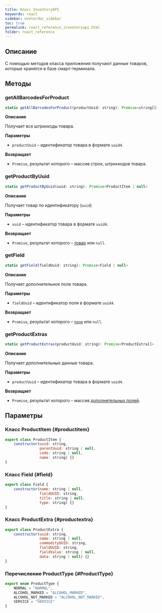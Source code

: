 ```yaml
---
title: Класс InventoryAPI
keywords: react
sidebar: evotordoc_sidebar
toc: true
permalink: react_reference_inventoryapi.html
folder: react_reference
---
```


## Описание

С помощью методов класса приложения получают данные товаров, которые хранятся в базе смарт-терминала.

## Методы

### getAllBarcodesForProduct

```js
static getAllBarcodesForProduct(productUuid: string): Promise<string[]>
```

**Описание**

Получает все штрихкоды товара.

**Параметры**

* `productUuid` – идентификатор товара в формате `uuid4`.

**Возвращает**

* `Promise`, результат которого – массив строк, штрихкодов товара.

### getProductByUuid

```js
static getProductByUuid(uuid: string): Promise<ProductItem | null>
```

**Описание**

Получает товар по идентификатору (`uuid`)

**Параметры**

* `uuid` – идентификатор товара в формате `uuid4`.

**Возвращает**

* `Promise`, результат которого –  [товар](./react_reference_inventoryapi.html#productitem)  или `null`.

### getField

```js
static getField(fieldUuid: string): Promise<Field | null>
```

**Описание**

Получает дополнительное поле товара.

**Параметры**

* `fieldUuid` – идентификатор поля в формате `uuid4`.

**Возвращает**

* `Promise`, результат которого –  [`поле`](./react_reference_inventoryapi.html#field) или `null`.

### getProductExtras

```js
static getProductExtras(productUuid: string): Promise<ProductExtra[]>
```

**Описание**

Получает дополнительные данные товара.

**Параметры**

* `productUuid` – идентификатор товара в формате `uuid4`.

**Возвращает**

* `Promise`, результат которого –  массив [дополнительных полей](./react_reference_inventoryapi.html#productextra).

## Параметры

### Класс ProductItem {#productitem}

```js
export class ProductItem {
    constructor(uuid: string,
                parentUuid: string | null,
                code: string | null,
                name: string) {}
}
```

### Класс Field {#field}

```js
export class Field {
    constructor(name: string | null,
                fieldUUID: string,
                title: string | null,
                type: string) {}
}
```

### Класс ProductExtra {#productextra}

```js
export class ProductExtra {
    constructor(uuid: string,
                name: string | null,
                commodityUUID: string,
                fieldUUID: string,
                fieldValue: string | null,
                data: string | null) {}
}
```

### Перечисление ProductType {#ProductType}

```js
export enum ProductType {
    NORMAL = "NORMAL",
    ALCOHOL_MARKED = "ALCOHOL_MARKED",
    ALCOHOL_NOT_MARKED = "ALCOHOL_NOT_MARKED",
    SERVICE = "SERVICE"
}
```
